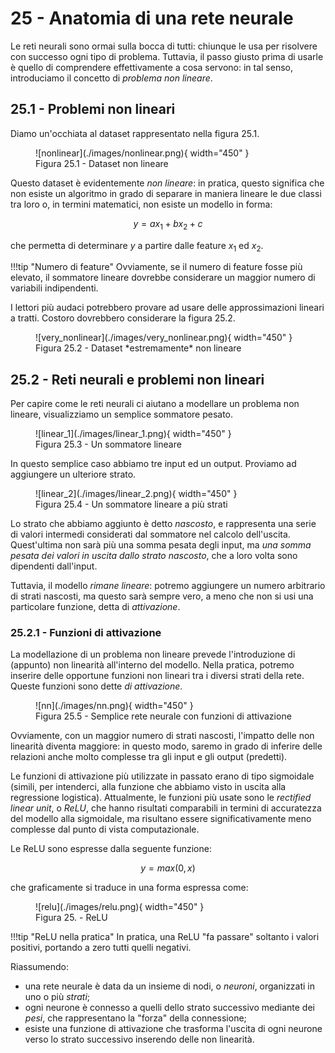 # 25 - Anatomia di una rete neurale

Le reti neurali sono ormai sulla bocca di tutti: chiunque le usa per risolvere con successo ogni tipo di problema. Tuttavia, il passo giusto prima di usarle è quello di comprendere effettivamente a cosa servono: in tal senso, introduciamo il concetto di *problema non lineare*.

## 25.1 - Problemi non lineari

Diamo un'occhiata al dataset rappresentato nella figura 25.1.

<figure markdown>
  ![nonlinear](./images/nonlinear.png){ width="450" }
  <figcaption>Figura 25.1 - Dataset non lineare</figcaption>
</figure>

Questo dataset è evidentemente *non lineare*: in pratica, questo significa che non esiste un algoritmo in grado di separare in maniera lineare le due classi tra loro o, in termini matematici, non esiste un modello in forma:

$$
y = ax_1 + bx_2 + c
$$

che permetta di determinare $y$ a partire dalle feature $x_1$ ed $x_2$.

!!!tip "Numero di feature"
    Ovviamente, se il numero di feature fosse più elevato, il sommatore lineare dovrebbe considerare un maggior numero di variabili indipendenti.

I lettori più audaci potrebbero provare ad usare delle approssimazioni lineari a tratti. Costoro dovrebbero considerare la figura 25.2.

<figure markdown>
  ![very_nonlinear](./images/very_nonlinear.png){ width="450" }
  <figcaption>Figura 25.2 - Dataset *estremamente* non lineare</figcaption>
</figure>

## 25.2 - Reti neurali e problemi non lineari

Per capire come le reti neurali ci aiutano a modellare un problema non lineare, visualizziamo un semplice sommatore pesato.

<figure markdown>
  ![linear_1](./images/linear_1.png){ width="450" }
  <figcaption>Figura 25.3 - Un sommatore lineare</figcaption>
</figure>

In questo semplice caso abbiamo tre input ed un output. Proviamo ad aggiungere un ulteriore strato.

<figure markdown>
  ![linear_2](./images/linear_2.png){ width="450" }
  <figcaption>Figura 25.4 - Un sommatore lineare a più strati</figcaption>
</figure>

Lo strato che abbiamo aggiunto è detto *nascosto*, e rappresenta una serie di valori intermedi considerati dal sommatore nel calcolo dell'uscita. Quest'ultima non sarà più una somma pesata degli input, ma *una somma pesata dei valori in uscita dallo strato nascosto*, che a loro volta sono dipendenti dall'input.

Tuttavia, il modello *rimane lineare*: potremo aggiungere un numero arbitrario di strati nascosti, ma questo sarà sempre vero, a meno che non si usi una particolare funzione, detta di *attivazione*.

### 25.2.1 - Funzioni di attivazione

La modellazione di un problema non lineare prevede l'introduzione di (appunto) non linearità all'interno del modello. Nella pratica, potremo inserire delle opportune funzioni non lineari tra i diversi strati della rete. Queste funzioni sono dette *di attivazione*.

<figure markdown>
  ![nn](./images/nn.png){ width="450" }
  <figcaption>Figura 25.5 - Semplice rete neurale con funzioni di attivazione</figcaption>
</figure>

Ovviamente, con un maggior numero di strati nascosti, l'impatto delle non linearità diventa maggiore: in questo modo, saremo in grado di inferire delle relazioni anche molto complesse tra gli input e gli output (predetti).

Le funzioni di attivazione più utilizzate in passato erano di tipo sigmoidale (simili, per intenderci, alla funzione che abbiamo visto in uscita alla regressione logistica). Attualmente, le funzioni più usate sono le *rectified linear unit*, o *ReLU*, che hanno risultati comparabili in termini di accuratezza del modello alla sigmoidale, ma risultano essere significativamente meno complesse dal punto di vista computazionale.

Le ReLU sono espresse dalla seguente funzione:

$$
y = max(0, x)
$$

che graficamente si traduce in una forma espressa come:

<figure markdown>
  ![relu](./images/relu.png){ width="450" }
  <figcaption>Figura 25. - ReLU</figcaption>
</figure>

!!!tip "ReLU nella pratica"
    In pratica, una ReLU "fa passare" soltanto i valori positivi, portando a zero tutti quelli negativi.

Riassumendo:

* una rete neurale è data da un insieme di nodi, o *neuroni*, organizzati in uno o più *strati*;
* ogni neurone è connesso a quelli dello strato successivo mediante dei *pesi*, che rappresentano la "forza" della connessione;
* esiste una funzione di attivazione che trasforma l'uscita di ogni neurone verso lo strato successivo inserendo delle non linearità.

<!-- TODO: teorema dell'approssimazione universale -->
